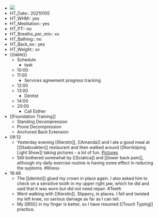 - ![](https://firebasestorage.googleapis.com/v0/b/firescript-577a2.appspot.com/o/imgs%2Fapp%2FDavidsroam%2FL3aL1HBBn0.png?alt=media&token=052581d1-652b-4a5e-b648-1b60aaeda883)
- HT_Date:: 20210105
- HT_WHM:: yes
- HT_Meditation:: yes
- HT_PT:: no
- HT_Breaths_per_min:: xx 
- HT_Bathing:: no 
- HT_Back_ex:: yes
- HT_Weight:: xx
- {{table}} 
    - Schedule 
        - task
    - 10:00 
    - 11:00
        - Services agreement progress tracking 
    - 12:00
    - 13:00
        - Dentist
    - 14:00 
    - 20:00
        - Call Esther
- [[Foundation Training]]
    - Standing Decompression
    - Prone Decompression
    - Anchored Back Extension 
- 09:13
    - Yesterday evening [[Kerstin]], [[Amanda]] and I ate a good meal at [[Stadsvakten]] restaurant and then walked around [[Norrköping Light Show]] taking pictures - a lot of fun. [Pictures](https://www.davidsapire.com/Unlisted-galleries/Events/n-bpRWxq/20210104-Norrk%C3%B6ping-light-show/)
    - Still bothered somewhat by [[Sciatica]] and [[lower back pain]], although my daily exercise routine is having some effect in reducing the syptoms. #Illness
- 16:48
    - The [[dentist]] glued my crown in place again. I also asked him to check on a sensitive tooth in my upper right jaw, which he did and said that it was worn but did not need repair. #Teeth
    - Went walking with [[Kerstin]]. Slippery, in places. I fell and twisted my left knee, no seríous damage as far as I can tell.
    - My [[RSI]] in  my finger is better, so I have resumed [[Touch Typing]] practice.
